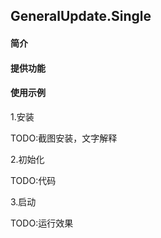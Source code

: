 ## GeneralUpdate.Single

#### 简介



#### 提供功能



#### 使用示例

1.安装

TODO:截图安装，文字解释

2.初始化

TODO:代码

3.启动

TODO:运行效果
